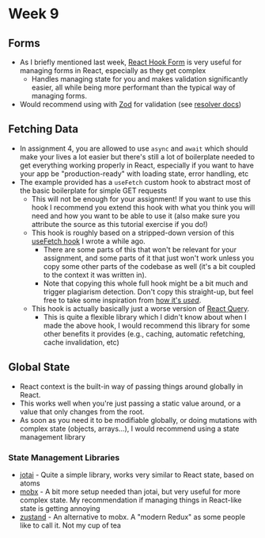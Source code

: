 # Week 9

## Forms

- As I briefly mentioned last week, [React Hook Form](https://react-hook-form.com/) is very useful for managing forms in React, especially as they get complex
  - Handles managing state for you and makes validation significantly easier, all while being more performant than the typical way of managing forms.
- Would recommend using with [Zod](https://zod.dev/) for validation (see [resolver docs](https://react-hook-form.com/docs/useform#resolver))

## Fetching Data

- In assignment 4, you are allowed to use `async` and `await` which should make your lives a lot easier but there's still a lot of boilerplate needed to get everything working properly in React, especially if you want to have your app be "production-ready" with loading state, error handling, etc
- The example provided has a `useFetch` custom hook to abstract most of the basic boilerplate for simple GET requests
  - This will not be enough for your assignment! If you want to use this hook I recommend you extend this hook with what you think you will need and how you want to be able to use it (also make sure you attribute the source as this tutorial exercise if you do!)
  - This hook is roughly based on a stripped-down version of this [useFetch hook](https://github.com/csesoc/chaos/blob/main/frontend/src/hooks/useFetch.ts) I wrote a while ago.
    - There are some parts of this that won't be relevant for your assignment, and some parts of it that just won't work unless you copy some other parts of the codebase as well (it's a bit coupled to the context it was written in).
    - Note that copying this whole full hook might be a bit much and trigger plagiarism detection. Don't copy this straight-up, but feel free to take some inspiration from [how it's _used_](https://github.com/csesoc/chaos/blob/e0f1f53c3824aef34e612857066d5b32f69d4a84/frontend/src/pages/admin/review/finalise_candidates/index.tsx#L50-L84).
  - This hook is actually basically just a worse version of [React Query](https://tanstack.com/query/v3/).
    - This is quite a flexible library which I didn't know about when I made the above hook, I would recommend this library for some other benefits it provides (e.g., caching, automatic refetching, cache invalidation, etc)

## Global State

- React context is the built-in way of passing things around globally in React.
- This works well when you're just passing a static value around, or a value that only changes from the root.
- As soon as you need it to be modifiable globally, or doing mutations with complex state (objects, arrays...), I would recommend using a state management library

### State Management Libraries

- [jotai](https://jotai.org/) - Quite a simple library, works very similar to React state, based on atoms
- [mobx](https://mobx.js.org/) - A bit more setup needed than jotai, but very useful for more complex state. My recommendation if managing things in React-like state is getting annoying
- [zustand](https://zustand-demo.pmnd.rs/) - An alternative to mobx. A "modern Redux" as some people like to call it. Not my cup of tea
